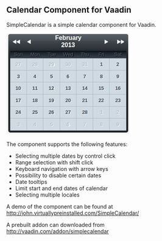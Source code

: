 ## Calendar Component for Vaadin

SimpleCalendar is a simple calendar component for Vaadin.

![SimpleCalendar](icon.png)

The component supports the following features:
* Selecting multiple dates by control click
* Range selection with shift click
* Keyboard navigation with arrow keys
* Possibility to disable certain dates
* Date tooltips
* Limit start and end dates of calendar
* Selecting multiple locales

A demo of the component can be found at http://john.virtuallypreinstalled.com/SimpleCalendar/

A prebuilt addon can downloaded from http://vaadin.com/addon/simplecalendar
